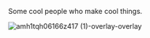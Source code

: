 Some cool people who make cool things.

![amh1tqh06166z417 (1)-overlay-overlay](https://github.com/Nerds-United/.github/assets/119009502/d34b00c1-ec8d-40d1-a3e9-03b18ac15f3c)
